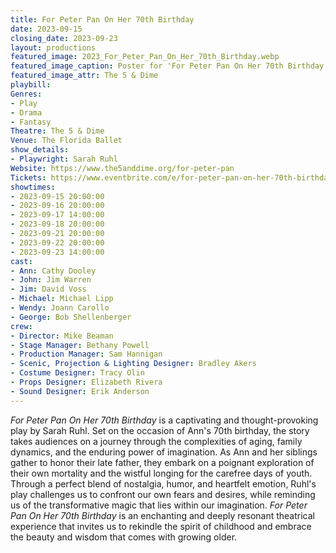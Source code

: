 ```yaml
---
title: For Peter Pan On Her 70th Birthday
date: 2023-09-15
closing_date: 2023-09-23
layout: productions
featured_image: 2023_For_Peter_Pan_On_Her_70th_Birthday.webp
featured_image_caption: Poster for 'For Peter Pan On Her 70th Birthday'
featured_image_attr: The 5 & Dime
playbill:
Genres:
- Play
- Drama
- Fantasy
Theatre: The 5 & Dime
Venue: The Florida Ballet
show_details:
- Playwright: Sarah Ruhl
Website: https://www.the5anddime.org/for-peter-pan
Tickets: https://www.eventbrite.com/e/for-peter-pan-on-her-70th-birthday-tickets-679715145297
showtimes:
- 2023-09-15 20:00:00
- 2023-09-16 20:00:00
- 2023-09-17 14:00:00
- 2023-09-18 20:00:00
- 2023-09-21 20:00:00
- 2023-09-22 20:00:00
- 2023-09-23 14:00:00
cast:
- Ann: Cathy Dooley
- John: Jim Warren
- Jim: David Voss
- Michael: Michael Lipp
- Wendy: Joann Carollo
- George: Bob Shellenberger
crew:
- Director: Mike Beaman
- Stage Manager: Bethany Powell
- Production Manager: Sam Hannigan
- Scenic, Projection & Lighting Designer: Bradley Akers
- Costume Designer: Tracy Olin
- Props Designer: Elizabeth Rivera
- Sound Designer: Erik Anderson
---
```

*For Peter Pan On Her 70th Birthday* is a captivating and thought-provoking play by Sarah Ruhl. Set on the occasion of Ann's 70th birthday, the story takes audiences on a journey through the complexities of aging, family dynamics, and the enduring power of imagination. As Ann and her siblings gather to honor their late father, they embark on a poignant exploration of their own mortality and the wistful longing for the carefree days of youth. Through a perfect blend of nostalgia, humor, and heartfelt emotion, Ruhl's play challenges us to confront our own fears and desires, while reminding us of the transformative magic that lies within our imagination. *For Peter Pan On Her 70th Birthday* is an enchanting and deeply resonant theatrical experience that invites us to rekindle the spirit of childhood and embrace the beauty and wisdom that comes with growing older.

